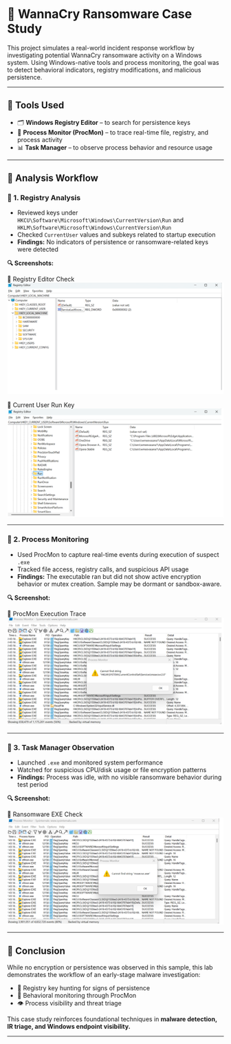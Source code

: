 # 🦠 WannaCry Ransomware Case Study

This project simulates a real-world incident response workflow by investigating potential WannaCry ransomware activity on a Windows system. Using Windows-native tools and process monitoring, the goal was to detect behavioral indicators, registry modifications, and malicious persistence.

---

## 🔧 Tools Used

- 🗂️ **Windows Registry Editor** – to search for persistence keys  
- 🧠 **Process Monitor (ProcMon)** – to trace real-time file, registry, and process activity  
- 📊 **Task Manager** – to observe process behavior and resource usage  

---

## 🧪 Analysis Workflow

### 📝 1. Registry Analysis
- Reviewed keys under `HKCU\Software\Microsoft\Windows\CurrentVersion\Run` and `HKLM\Software\Microsoft\Windows\CurrentVersion\Run`
- Checked `CurrentUser` values and subkeys related to startup execution
- **Findings:** No indicators of persistence or ransomware-related keys were detected

**🔍 Screenshots:**

📌 Registry Editor Check  
![Regeditor](Regeditor%20check.png)

📌 Current User Run Key  
![Current User Check](current%20user%20check.png)

---

### 🔎 2. Process Monitoring
- Used ProcMon to capture real-time events during execution of suspect `.exe`  
- Tracked file access, registry calls, and suspicious API usage  
- **Findings:** The executable ran but did not show active encryption behavior or mutex creation. Sample may be dormant or sandbox-aware.

**🔍 Screenshot:**

📌 ProcMon Execution Trace  
![ProcMon](ProcMon.png)

---

### 👀 3. Task Manager Observation
- Launched `.exe` and monitored system performance  
- Watched for suspicious CPU/disk usage or file encryption patterns  
- **Findings:** Process was idle, with no visible ransomware behavior during test period

**🔍 Screenshot:**

📌 Ransomware EXE Check  
![Check EXE](Check%20ransomware%20exe%20file.png)

---

## 🧠 Conclusion

While no encryption or persistence was observed in this sample, this lab demonstrates the workflow of an early-stage malware investigation:

- 🧩 Registry key hunting for signs of persistence  
- 🧠 Behavioral monitoring through ProcMon  
- 👁️ Process visibility and threat triage  

This case study reinforces foundational techniques in **malware detection, IR triage, and Windows endpoint visibility.**

---
